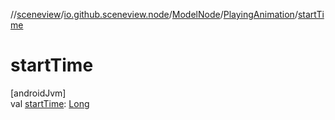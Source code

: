 //[sceneview](../../../../index.md)/[io.github.sceneview.node](../../index.md)/[ModelNode](../index.md)/[PlayingAnimation](index.md)/[startTime](start-time.md)

# startTime

[androidJvm]\
val [startTime](start-time.md): [Long](https://kotlinlang.org/api/latest/jvm/stdlib/kotlin/-long/index.html)
